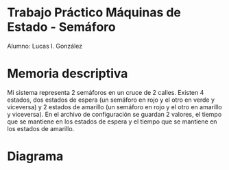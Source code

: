 # Trabajo Práctico Máquinas de Estado - Semáforo
Alumno: Lucas I. González

# Memoria descriptiva
Mi sistema representa 2 semáforos en un cruce de 2 calles. Existen 4 estados, dos estados de espera (un semáforo en rojo y el otro en verde y viceversa) y 2 estados de amarillo (un semáforo en rojo y el otro en amarillo y viceversa). En el archivo de configuración se guardan 2 valores, el tiempo que se mantiene en los estados de espera y el tiempo que se mantiene en los estados de amarillo.
# Diagrama
